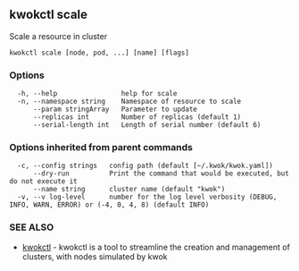 ## kwokctl scale

Scale a resource in cluster

```
kwokctl scale [node, pod, ...] [name] [flags]
```

### Options

```
  -h, --help                help for scale
  -n, --namespace string    Namespace of resource to scale
      --param stringArray   Parameter to update
      --replicas int        Number of replicas (default 1)
      --serial-length int   Length of serial number (default 6)
```

### Options inherited from parent commands

```
  -c, --config strings   config path (default [~/.kwok/kwok.yaml])
      --dry-run          Print the command that would be executed, but do not execute it
      --name string      cluster name (default "kwok")
  -v, --v log-level      number for the log level verbosity (DEBUG, INFO, WARN, ERROR) or (-4, 0, 4, 8) (default INFO)
```

### SEE ALSO

* [kwokctl](kwokctl.md)	 - kwokctl is a tool to streamline the creation and management of clusters, with nodes simulated by kwok

